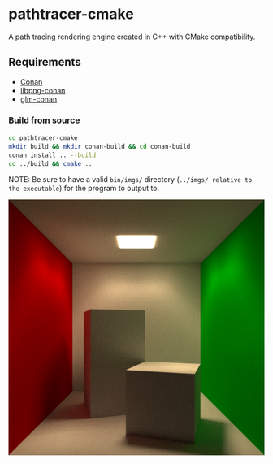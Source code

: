 # pathtracer-cmake

A path tracing rendering engine created in C++ with CMake compatibility.

## Requirements
 - [Conan](https://conan.io/)
 - [libpng-conan](https://conan.io/center/libpng)
 - [glm-conan](https://conan.io/center/glm)
 
 ### Build from source
 ```bash
cd pathtracer-cmake
mkdir build && mkdir conan-build && cd conan-build
conan install .. --build
cd ../build && cmake ..
 ```
NOTE: Be sure to have a valid `bin/imgs/` directory (`../imgs/ relative to the executable`) for the program to output to.

![Example 1](https://github.com/Xeladarocks/pathtracer-cmake/blob/master/imgs/Trophy2.png?raw=true)
